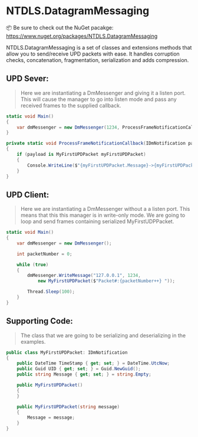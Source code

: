 # NTDLS.DatagramMessaging

📦 Be sure to check out the NuGet pacakge: https://www.nuget.org/packages/NTDLS.DatagramMessaging

NTDLS.DatagramMessaging is a set of classes and extensions methods that allow you to send/receive
UPD packets with ease. It handles corruption checks, concatenation, fragmentation, serialization
and adds compression.

## UPD Sever:
> Here we are instantiating a DmMessenger and giving it a listen port. This will cause the
> manager to go into listen mode and pass any received frames to the supplied callback.
```csharp
static void Main()
{
    var dmMessenger = new DmMessenger(1234, ProcessFrameNotificationCallback);
}

private static void ProcessFrameNotificationCallback(IDmNotification payload)
{
    if (payload is MyFirstUPDPacket myFirstUPDPacket)
    {
        Console.WriteLine($"{myFirstUPDPacket.Message}->{myFirstUPDPacket.UID}->{myFirstUPDPacket.TimeStamp}");
    }
}
```

## UPD Client:
> Here we are instantiating a DmMessenger without a a listen port. This means that this this
> manager is in write-only mode. We are going to loop and send frames containing serialized MyFirstUDPPacket.
```csharp
static void Main()
{
    var dmMessenger = new DmMessenger();

    int packetNumber = 0;

    while (true)
    {
        dmMessenger.WriteMessage("127.0.0.1", 1234,
            new MyFirstUPDPacket($"Packet#:{packetNumber++} "));

        Thread.Sleep(100);
    }
}
```

## Supporting Code:
> The class that we are going to be serializing and deserializing in the examples.

```csharp
public class MyFirstUPDPacket: IDmNotification
{
    public DateTime TimeStamp { get; set; } = DateTime.UtcNow;
    public Guid UID { get; set; } = Guid.NewGuid();
    public string Message { get; set; } = string.Empty;

    public MyFirstUPDPacket()
    {
    }

    public MyFirstUPDPacket(string message)
    {
        Message = message;
    }
}
```
